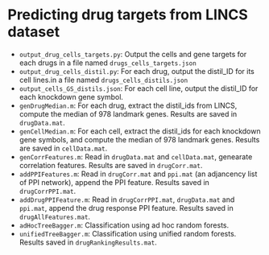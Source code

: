 Predicting drug targets from LINCS dataset
===

* `output_drug_cells_targets.py`: Output the cells and gene targets for each drugs in a file named `drugs_cells_targets.json`
* `output_drug_cells_distil.py`: For each drug, output the distil_ID for its cell lines.in a file named `drugs_cells_distils.json`
* `output_cells_GS_distils.json`: For each cell line, output the distil_ID for each knockdown gene symbol.
* `genDrugMedian.m`: For each drug, extract the distil_ids from LINCS, compute the median of 978 landmark genes. Results are saved in `drugData.mat`.
* `genCellMedian.m`: For each cell, extract the distil_ids for each knockdown gene symbols, and compute the median of 978 landmark genes. Results are saved in `cellData.mat`.
* `genCorrFeatures.m`: Read in `drugData.mat` and `cellData.mat`, genearate correlation features. Results are saved in `drugCorr.mat`.
* `addPPIFeatures.m`: Read in `drugCorr.mat` and `ppi.mat` (an adjancency list of PPI network), append the PPI feature. Results saved in `drugCorrPPI.mat`.
* `addDrugPPIFeature.m`: Read in `drugCorrPPI.mat`, `drugData.mat` and `ppi.mat`, append the drug response PPI feature. Results saved in `drugAllFeatures.mat`.
* `adHocTreeBagger.m`: Classification using ad hoc random forests.
* `unifiedTreeBagger.m`: Classification using unified random forests. Results saved in `drugRankingResults.mat`.
